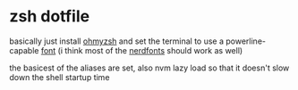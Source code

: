 # zsh dotfile

basically just install [ohmyzsh](https://ohmyz.sh/) and set the terminal to use a powerline-capable [font](https://github.com/powerline/fonts) (i think most of the [nerdfonts](https://github.com/ryanoasis/nerd-fonts) should work as well)


the basicest of the aliases are set, also nvm lazy load so that it doesn't slow down the shell startup time
